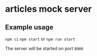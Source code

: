# articles mock server

## Example usage

`npm ci`
`npm start` or `npm run start`

The server will be started on port `8000`
